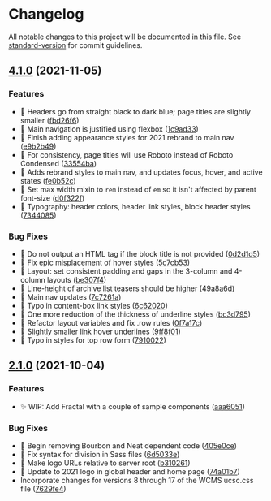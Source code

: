# Changelog

All notable changes to this project will be documented in this file. See [standard-version](https://github.com/conventional-changelog/standard-version) for commit guidelines.

## [4.1.0](https://github.com/ucsc/wcms-design-templates/compare/v2.1.0...v4.1.0) (2021-11-05)


### Features

* 💄 Headers go from straight black to dark blue; page titles are slightly smaller ([fbd26f6](https://github.com/ucsc/wcms-design-templates/commit/fbd26f650359c80c2edd6a4e6a66edcd0ac25a2a))
* 💄 Main navigation is justified using flexbox ([1c9ad33](https://github.com/ucsc/wcms-design-templates/commit/1c9ad335a4e150676330e169c6e70fac35f539b8))
* 💄 Finish adding appearance styles for 2021 rebrand to main nav ([e9b2b49](https://github.com/ucsc/wcms-design-templates/commit/e9b2b49b95f43450e13a8da9476347786097c46f))
* 💄 For consistency, page titles will use Roboto instead of Roboto Condensed ([33554ba](https://github.com/ucsc/wcms-design-templates/commit/33554bac60a2252a6aa972a86201e9bfb0efa7dd))
* 💄 Adds rebrand styles to main nav, and updates focus, hover, and active states ([fe0b52c](https://github.com/ucsc/wcms-design-templates/commit/fe0b52ccac5dabc15e549a773a0dc21d03fd5315))
* 💄 Set max width mixin to `rem` instead of `em` so it isn't affected by parent font-size ([d0f322f](https://github.com/ucsc/wcms-design-templates/commit/d0f322f04a130345e29fb4bb596187e7f31ea5a1))
* 💄 Typography: header colors, header link styles, block header styles ([7344085](https://github.com/ucsc/wcms-design-templates/commit/7344085a405567ae46ee28485f341b612bfbb22f))


### Bug Fixes

* 🐛 Do not output an HTML tag if the block title is not provided ([0d2d1d5](https://github.com/ucsc/wcms-design-templates/commit/0d2d1d561ca8acbac0dd78c93f3f733718f0b77d))
* 🐛 Fix epic misplacement of hover styles ([5c7cb53](https://github.com/ucsc/wcms-design-templates/commit/5c7cb530916875f7ef0358f2a3572c5e2712c595))
* 🐛 Layout: set consistent padding and gaps in the 3-column and 4-column layouts ([be307f4](https://github.com/ucsc/wcms-design-templates/commit/be307f40b4e4fa54aad789c3672aebb70a4935b6))
* 🐛 Line-height of archive list teasers should be higher ([49a8a6d](https://github.com/ucsc/wcms-design-templates/commit/49a8a6d0d61e2b996f81426be42f521db66e1380))
* 🐛 Main nav updates ([7c7261a](https://github.com/ucsc/wcms-design-templates/commit/7c7261a6a0b6951dde958007791c25abb5794104))
* 🐛 Typo in content-box link styles ([6c62020](https://github.com/ucsc/wcms-design-templates/commit/6c62020952c25297041122273fa36864e04351f2))
* 🐛 One more reduction of the thickness of underline styles ([bc3d795](https://github.com/ucsc/wcms-design-templates/commit/bc3d795d5b83e77773915d3bc2f14c4ad4ea97cc))
* 🐛 Refactor layout variables and fix .row rules ([0f7a17c](https://github.com/ucsc/wcms-design-templates/commit/0f7a17c2ec607af5dcad44316ff6d72afa88e8bb))
* 🐛 Slightly smaller link hover underlines ([9ff8f01](https://github.com/ucsc/wcms-design-templates/commit/9ff8f0180291603d5f63a85cd1abd019d75d22bd))
* 🐛 Typo in styles for top row form ([7910022](https://github.com/ucsc/wcms-design-templates/commit/7910022759da3fc8c0324647682b8445aaca2953))

## [2.1.0](https://github.com/ucsc/wcms-design-templates/compare/v1.0.0...v2.1.0) (2021-10-04)


### Features

* ✨ WIP: Add Fractal with a couple of sample components ([aaa6051](https://github.com/ucsc/wcms-design-templates/commit/aaa6051a7b67e94f1fdbcf43b41d210b9218e5c6))


### Bug Fixes

* 🐛 Begin removing Bourbon and Neat dependent code ([405e0ce](https://github.com/ucsc/wcms-design-templates/commit/405e0ce6d2fcd77c646fba32bac0c1ca4ddda112))
* 🐛 Fix syntax for division in Sass files ([6d5033e](https://github.com/ucsc/wcms-design-templates/commit/6d5033e594089e4518665d7c53e5f29ed62e10b8))
* 🐛 Make logo URLs relative to server root ([b310261](https://github.com/ucsc/wcms-design-templates/commit/b310261cb3d76a15244fc20dc274794ccf5b0acd))
* 🐛 Update to 2021 logo in global header and home page ([74a01b7](https://github.com/ucsc/wcms-design-templates/commit/74a01b7867555952cf546cc14e12eda46d17a383))
* Incorporate changes for versions 8 through 17 of the WCMS ucsc.css file ([7629fe4](https://github.com/ucsc/wcms-design-templates/commit/7629fe486df6efd981bb683270d836c02c1ac734))
